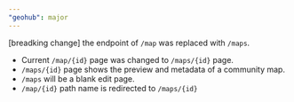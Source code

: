 ```yaml
---
"geohub": major
---
```


[breadking change] the endpoint of `/map` was replaced with `/maps`.

- Current `/map/{id}` page was changed to `/maps/{id}` page.
- `/maps/{id}` page shows the preview and metadata of a community map.
- `/maps` will be a blank edit page.
- `/map/{id}` path name is redirected to `/maps/{id}`
